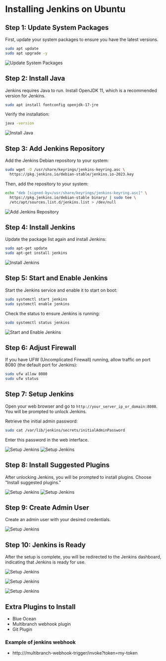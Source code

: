 # Installing Jenkins on Ubuntu

## Step 1: Update System Packages

First, update your system packages to ensure you have the latest versions.

```sh
sudo apt update
sudo apt upgrade -y
```

![Update System Packages](Images/image2.png)

## Step 2: Install Java

Jenkins requires Java to run. Install OpenJDK 11, which is a recommended version for Jenkins.

```sh
sudo apt install fontconfig openjdk-17-jre
```

Verify the installation:

```sh
java -version
```

![Install Java](Images/image1.png)

## Step 3: Add Jenkins Repository

Add the Jenkins Debian repository to your system:

```sh
sudo wget -O /usr/share/keyrings/jenkins-keyring.asc \
  https://pkg.jenkins.io/debian-stable/jenkins.io-2023.key
```

Then, add the repository to your system:

```sh
echo "deb [signed-by=/usr/share/keyrings/jenkins-keyring.asc]" \
  https://pkg.jenkins.io/debian-stable binary/ | sudo tee \
  /etc/apt/sources.list.d/jenkins.list > /dev/null
```

![Add Jenkins Repository](Images/image2.png)

## Step 4: Install Jenkins

Update the package list again and install Jenkins:

```sh
sudo apt-get update
sudo apt-get install jenkins
```

![Install Jenkins](Images/image2.png)

## Step 5: Start and Enable Jenkins

Start the Jenkins service and enable it to start on boot:

```sh
sudo systemctl start jenkins
sudo systemctl enable jenkins
```

Check the status to ensure Jenkins is running:

```sh
sudo systemctl status jenkins
```

![Start and Enable Jenkins](Images/image3.png)

## Step 6: Adjust Firewall

If you have UFW (Uncomplicated Firewall) running, allow traffic on port 8080 (the default port for Jenkins):

```sh
sudo ufw allow 8080
sudo ufw status
```

## Step 7: Setup Jenkins

Open your web browser and go to `http://your_server_ip_or_domain:8080`. You will be prompted to unlock Jenkins.

Retrieve the initial admin password:

```sh
sudo cat /var/lib/jenkins/secrets/initialAdminPassword
```

Enter this password in the web interface.

![Setup Jenkins](Images/image5.png)
![Setup Jenkins](Images/image6.png)

## Step 8: Install Suggested Plugins

After unlocking Jenkins, you will be prompted to install plugins. Choose "Install suggested plugins."

![Setup Jenkins](Images/image7.png)
![Setup Jenkins](Images/image8.png)

## Step 9: Create Admin User

Create an admin user with your desired credentials.

![Setup Jenkins](Images/image9.png)

## Step 10: Jenkins is Ready

After the setup is complete, you will be redirected to the Jenkins dashboard, indicating that Jenkins is ready for use.

![Setup Jenkins](Images/image10.png)

![Setup Jenkins](Images/image11.png)

![Setup Jenkins](Images/image12.png)


## Extra Plugins to Install
- Blue Ocean
- Multibranch webhook plugin
- Git Plugin

### Example of jenkins webhook
-  http://<your-instance-ip>/multibranch-webhook-trigger/invoke?token=my-token
